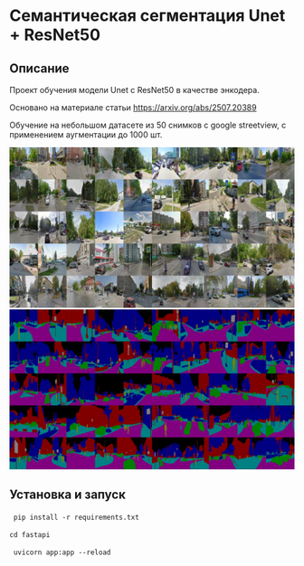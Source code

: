 # Семантическая сегментация Unet + ResNet50
## Описание

Проект обучения модели Unet c ResNet50 в качестве энкодера.

Основано на материале статьи https://arxiv.org/abs/2507.20389

Обучение на небольшом датасете из 50 снимков с google streetview, с применением аугментации до 1000 шт.

![image](./docs/collage.jpg)
![mask](./docs/collage1.jpg)


## Установка и запуск
` pip install -r requirements.txt`

`cd fastapi`

` uvicorn app:app --reload`
